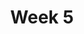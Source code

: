 ---
    title: Week 5
    weekNumber: 5
    days:
      - date: 2021-10-25
        events:
          "**LEC 14**{: .label .label-lecture } Sampling and Distributions":
            "[DDS 6.1-6.2](https://eldridgejm.github.io/dive_into_data_science/06-populations_and_samples/1_populations_and_samples.html)"
          "**DISC 5**{: .label .label-disc }":
      - date: 2021-10-26
        events:
          "**LAB 4**{: .label .label-lab }":
      - date: 2021-10-27
        events:
          "**Exam**{: .label .label-exam } Midterm (remote, during scheduled lecture)":
      - date: 2021-10-29
        events:
          "**LEC 15**{: .label .label-lecture } Models and Statistics":
            "[DDS 6.1-6.2](https://eldridgejm.github.io/dive_into_data_science/06-populations_and_samples/1_populations_and_samples.html)"
      - date: 2021-10-30
        events:
          "**PROJ**{: .label .label-proj } Midterm Project":
---